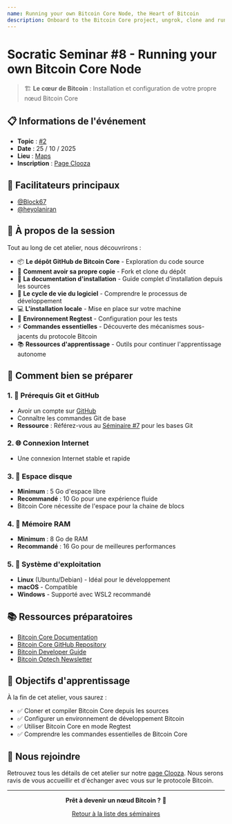 ```yaml
---
name: Running your own Bitcoin Core Node, the Heart of Bitcoin
description: Onboard to the Bitcoin Core project, ungrok, clone and run your own instance.
---
```


# Socratic Seminar #8 - Running your own Bitcoin Core Node

> 🏗️ **Le cœur de Bitcoin** : Installation et configuration de votre propre nœud Bitcoin Core

## 📋 Informations de l'événement

- **Topic** : [#2](https://github.com/BitDevsCotonou/Socratic-Seminar-Reports/issues/15)
- **Date** : 25 / 10 / 2025
- **Lieu** : [Maps](https://www.google.com/maps/place/SOROC/@6.3910649,2.3887839,17z/data=!3m1!4b1!4m6!3m5!1s0x10235525ea0a9f8d:0xfd88007f0ba23d15!8m2!3d6.3910649!4d2.3913588!16s%2Fg%2F11sh2b2g3c?entry=ttu&g_ep=EgoyMDI1MTAyMC4wIKXMDSoASAFQAw%3D%3D)
- **Inscription** : [Page Clooza](https://clooza.com/events/BITDEVS008)

## 👥 Facilitateurs principaux

- [@Block67](https://github.com/Block67)
- [@heyolaniran](https://github.com/heyolaniran)

## 🎯 À propos de la session

Tout au long de cet atelier, nous découvrirons :

- 📦 **Le dépôt GitHub de Bitcoin Core** - Exploration du code source
- 🔄 **Comment avoir sa propre copie** - Fork et clone du dépôt
- 📖 **La documentation d'installation** - Guide complet d'installation depuis les sources
- 🔄 **Le cycle de vie du logiciel** - Comprendre le processus de développement
- 💻 **L'installation locale** - Mise en place sur votre machine
- 🧪 **Environnement Regtest** - Configuration pour les tests
- ⚡ **Commandes essentielles** - Découverte des mécanismes sous-jacents du protocole Bitcoin
- 📚 **Ressources d'apprentissage** - Outils pour continuer l'apprentissage autonome

## 🚀 Comment bien se préparer

### 1. 📝 Prérequis Git et GitHub

- Avoir un compte sur [GitHub](https://github.com)
- Connaître les commandes Git de base
- **Ressource** : Référez-vous au [Séminaire #7](./Socratic-Seminar-7/) pour les bases Git

### 2. 🌐 Connexion Internet

- Une connexion Internet stable et rapide


### 3. 💾 Espace disque

- **Minimum** : 5 Go d'espace libre
- **Recommandé** : 10 Go pour une expérience fluide
- Bitcoin Core nécessite de l'espace pour la chaine de blocs

### 4. 🧠 Mémoire RAM

- **Minimum** : 8 Go de RAM
- **Recommandé** : 16 Go pour de meilleures performances

### 5. 🐧 Système d'exploitation

- **Linux** (Ubuntu/Debian) - Idéal pour le développement
- **macOS** - Compatible
- **Windows** - Supporté avec WSL2 recommandé

## 📚 Ressources préparatoires

- [Bitcoin Core Documentation](https://bitcoincore.org/)
- [Bitcoin Core GitHub Repository](https://github.com/bitcoin/bitcoin)
- [Bitcoin Developer Guide](https://developer.bitcoin.org/)
- [Bitcoin Optech Newsletter](https://bitcoinops.org/en/newsletters/)

## 🎯 Objectifs d'apprentissage

À la fin de cet atelier, vous saurez :

- ✅ Cloner et compiler Bitcoin Core depuis les sources
- ✅ Configurer un environnement de développement Bitcoin
- ✅ Utiliser Bitcoin Core en mode Regtest
- ✅ Comprendre les commandes essentielles de Bitcoin Core


## 🔗 Nous rejoindre

Retrouvez tous les détails de cet atelier sur notre [page Clooza](https://clooza.com/events/BITDEVS008). Nous serons ravis de vous accueillir et d'échanger avec vous sur le protocole Bitcoin.

---

<div align="center">

**Prêt à devenir un nœud Bitcoin ?** 🚀

[Retour à la liste des séminaires](../README.md)

</div>





